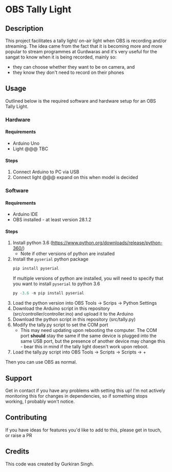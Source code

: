 # OBS Tally Light

## Description
This project facilitates a tally light/ on-air light when OBS is recording and/or
streaming. The idea came from the fact that it is becoming more and more popular
to stream programmes at Gurdwaras and it's very useful for the sangat to know
when it is being recorded, mainly so:
 * they can choose whether they want to be on camera, and
 * they know they don't need to record on their phones

## Usage
Outlined below is the required software and hardware setup for an OBS Tally
Light.

### Hardware

#### Requirements
* Arduino Uno
* Light @@@ TBC

#### Steps
1. Connect Arduino to PC via USB
2. Connect light @@@ expand on this when model is decided

### Software

#### Requirements
* Arduino IDE
* OBS installed - at least version 28.1.2

#### Steps
1. Install python 3.6 (https://www.python.org/downloads/release/python-360/)
   * Note if other versions of python are installed
2. Install the `pyserial` python package
   ```py
   pip install pyserial
   ```
   If multiple versions of python are installed, you will need to specify
   that you want to install `pyserial` to python 3.6
   ```py
   py -3.6 -m pip install pyserial
   ```
3. Load the python version into OBS
   Tools -> Scrips -> Python Settings
4. Download the Arduino script in this repository
   (src/controller/controller.ino) and upload it to the Arduino
5. Download the python script in this repository (src/tally.py)
6. Modify the tally.py script to set the COM port
   * This may need updating upon rebooting the computer. The COM port **should**
     stay the same if the same device is plugged into the same USB port, but
     the presence of another device may change this - bear this in mind if the
     tally light doesn't work upon reboot.
7. Load the tally.py script into OBS
   Tools -> Scripts -> Scripts -> +

Then you can use OBS as normal.

## Support
Get in contact if you have any problems with setting this up! I'm not actively
monitoring this for changes in dependencies, so if something stops working, I
probably won't notice.

## Contributing
If you have ideas for features you'd like to add to this, please get in touch,
or raise a PR

## Credits
This code was created by Gurkiran Singh.